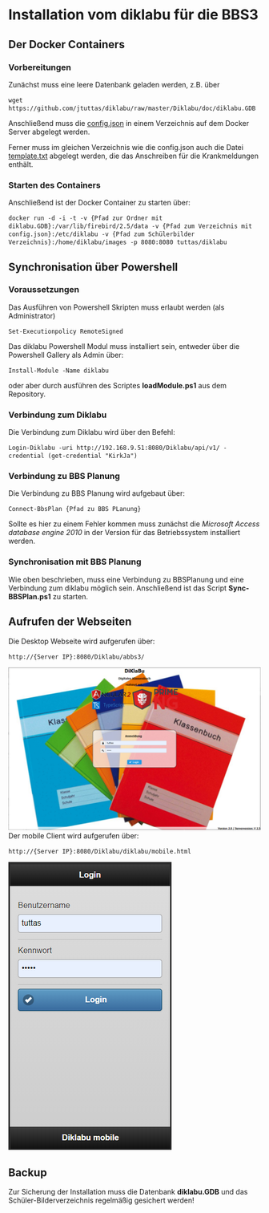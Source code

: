 # Installation vom diklabu für die BBS3
## Der Docker Containers
### Vorbereitungen
Zunächst muss eine leere Datenbank geladen werden, z.B. über
```
wget https://github.com/jtuttas/diklabu/raw/master/Diklabu/doc/diklabu.GDB
```
Anschließend muss die [config.json](https://raw.githubusercontent.com/jtuttas/diklabu/master/Diklabu/config.json) in einem Verzeichnis auf dem Docker Server abgelegt werden.

Ferner muss im gleichen Verzeichnis wie die config.json auch die Datei [template.txt](https://raw.githubusercontent.com/jtuttas/diklabu/master/Diklabu/web/template.txt) abgelegt werden, die das Anschreiben für die Krankmeldungen enthält.

### Starten des Containers
Anschließend ist der Docker Container zu starten über:
```
docker run -d -i -t -v {Pfad zur Ordner mit diklabu.GDB}:/var/lib/firebird/2.5/data -v {Pfad zum Verzeichnis mit config.json}:/etc/diklabu -v {Pfad zum Schülerbilder Verzeichnis}:/home/diklabu/images -p 8080:8080 tuttas/diklabu
```
## Synchronisation über Powershell
### Voraussetzungen
Das Ausführen von Powershell Skripten muss erlaubt werden (als Administrator)
```
Set-Executionpolicy RemoteSigned
```
Das diklabu Powershell Modul muss installiert sein, entweder über die Powershell Gallery als Admin über:
```
Install-Module -Name diklabu
```
oder aber durch ausführen des Scriptes **loadModule.ps1** aus dem Repository.

### Verbindung zum Diklabu
Die Verbindung zum Diklabu wird über den Befehl:
```
Login-Diklabu -uri http://192.168.9.51:8080/Diklabu/api/v1/ -credential (get-credential "KirkJa")
```

### Verbindung zu BBS Planung
Die Verbindung zu BBS Planung wird aufgebaut über:
```
Connect-BbsPlan {Pfad zu BBS PLanung}
```
Sollte es hier zu einem Fehler kommen muss zunächst die *Microsoft Access database engine 2010* in der Version für das Betriebssystem installiert werden.

### Synchronisation mit BBS Planung
Wie oben beschrieben, muss eine Verbindung zu BBSPlanung und eine Verbindung zum diklabu möglich sein. Anschließend ist das Script **Sync-BBSPlan.ps1** zu starten.
## Aufrufen der Webseiten
Die Desktop Webseite wird aufgerufen über:
```
http://{Server IP}:8080/Diklabu/abbs3/
```
![desktopn](desktop.PNG)
Der mobile Client wird aufgerufen über:
```
http://{Server IP}:8080/Diklabu/diklabu/mobile.html
```
![mobile](mobile.PNG)
## Backup
Zur Sicherung der Installation muss die Datenbank **diklabu.GDB** und das Schüler-Bilderverzeichnis regelmäßig gesichert werden!


